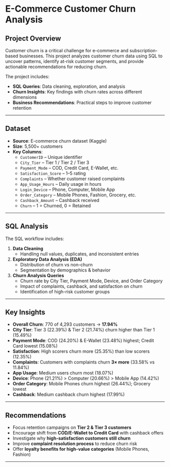 # E-Commerce Customer Churn Analysis

## Project Overview
Customer churn is a critical challenge for e-commerce and subscription-based businesses. This project analyzes customer churn data using SQL to uncover patterns, identify at-risk customer segments, and provide actionable recommendations for reducing churn.

The project includes:
- **SQL Queries**: Data cleaning, exploration, and analysis
- **Churn Insights**: Key findings with churn rates across different dimensions
- **Business Recommendations**: Practical steps to improve customer retention
---

## Dataset
- **Source**: E-commerce churn dataset (Kaggle)
- **Size**: 5,500+ customers  
- **Key Columns**:  
  - `CustomerID` – Unique identifier  
  - `City_Tier` – Tier 1 / Tier 2 / Tier 3  
  - `Payment_Mode` – COD, Credit Card, E-Wallet, etc.  
  - `Satisfaction_Score` – 1–5 rating  
  - `Complaints` – Whether customer raised complaints  
  - `App_Usage_Hours` – Daily usage in hours  
  - `Login_Device` – Phone, Computer, Mobile App  
  - `Order_Category` – Mobile Phones, Fashion, Grocery, etc.  
  - `Cashback_Amount` – Cashback received  
  - `Churn` – 1 = Churned, 0 = Retained  

---

## SQL Analysis
The SQL workflow includes:
1. **Data Cleaning**  
   - Handling null values, duplicates, and inconsistent entries
2. **Exploratory Data Analysis (EDA)**  
   - Distribution of churn vs non-churn  
   - Segmentation by demographics & behavior  
3. **Churn Analysis Queries**  
   - Churn rate by City Tier, Payment Mode, Device, and Order Category  
   - Impact of complaints, cashback, and satisfaction on churn  
   - Identification of high-risk customer groups  

---

## Key Insights
- **Overall Churn**: 770 of 4,293 customers → **17.94%**  
- **City Tier**: Tier 3 (22.39%) & Tier 2 (21.74%) churn higher than Tier 1 (15.49%)  
- **Payment Mode**: COD (24.20%) & E-Wallet (23.48%) highest; Credit Card lowest (15.08%)  
- **Satisfaction**: High scorers churn more (25.35%) than low scorers (12.35%)  
- **Complaints**: Customers with complaints churn **3× more** (33.58% vs 11.84%)  
- **App Usage**: Medium users churn most (18.07%)  
- **Device**: Phone (21.21%) > Computer (20.66%) > Mobile App (14.42%)  
- **Order Category**: Mobile Phones churn highest (26.44%); Grocery lowest  
- **Cashback**: Medium cashback churn highest (17.99%)  

---

##  Recommendations
- Focus retention campaigns on **Tier 2 & Tier 3 customers**  
- Encourage shift from **COD/E-Wallet to Credit Card** with cashback offers  
- Investigate why **high-satisfaction customers still churn**  
- Improve **complaint resolution process** to reduce churn risk  
- Offer **loyalty benefits for high-value categories** (Mobile Phones, Fashion)  

---
